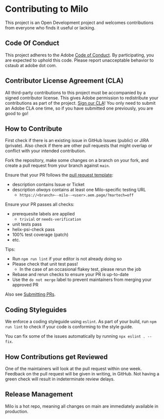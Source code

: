 # Contributing to Milo

This project is an Open Development project and welcomes contributions from everyone who finds it useful or lacking.

## Code Of Conduct

This project adheres to the Adobe [Code of Conduct](CODE_OF_CONDUCT.md). By participating, you are expected to uphold this code. Please report unacceptable behavior to cstaub at adobe dot com.

## Contributor License Agreement (CLA)

All third-party contributions to this project must be accompanied by a signed contributor license. This gives Adobe permission to redistribute your contributions as part of the project. [Sign our CLA](http://opensource.adobe.com/cla.html)! You only need to submit an Adobe CLA one time, so if you have submitted one previously, you are good to go!

## How to Contribute

First check if there is an existing issue in GitHub Issues (public) or JIRA (private).
Also check if there are other pull requests that might overlap or conflict with your intended contribution.

Fork the repository, make some changes on a branch on your fork, and create a pull request from your branch against `main`.

Ensure that your PR follows the [pull request template](.github/pull_request_template.md):

* description contains Issue or Ticket
* description _always_ contains at least one Milo-specific testing URL
  * `https://<branch>--milo--<user>.aem.page/?martech=off`

Ensure your PR passes all checks:

* prerequesite labels are applied
  * `trivial` or `needs-verification`
* unit tests pass
* helix-psi-check pass
* 100% test coverage (patch)
* etc.

Tips:

* Run `npm run lint` if your editor is not already doing so
* Please check that unit test pass!
  * In the case of an occasional flakey test, please rerun the job
* Rebase and rerun checks to ensure your PR is up-to-date
* Use the `do not merge` label to prevent maintainers from merging your approved PR

Also see [Submitting PRs](https://github.com/adobecom/milo/wiki/Submitting-PRs).

## Coding Styleguides

We enforce a coding styleguide using `eslint`. As part of your build, run `npm run lint` to check if your code is conforming to the style guide.

You can fix some of the issues automatically by running `npx eslint . --fix`.

## How Contributions get Reviewed

One of the maintainers will look at the pull request within one week. Feedback on the pull request will be given in writing, in GitHub.
Not having a green check will result in indeterminate review delays.

## Release Management

Milo is a hot repo, meaning all changes on main are immediately available in production.

